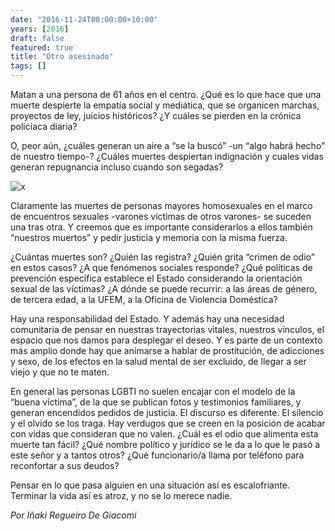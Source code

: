 ```yaml
---
date: "2016-11-24T00:00:00+10:00"
years: [2016]
draft: false
featured: true
title: "Otro asesinado"
tags: []
---
```


Matan a una persona de 61 años en el centro. ¿Qué es lo que hace que una muerte despierte la empatía social y mediática, que se organicen marchas, proyectos de ley, juicios históricos? ¿Y cuáles se pierden en la crónica policiaca diaria? 

O, peor aún, ¿cuáles generan un aire a “se la buscó” -un “algo habrá hecho” de nuestro tiempo-? ¿Cuáles muertes despiertan indignación y cuales vidas generan repugnancia incluso cuando son segadas?

![x](/images/post/20161124.png/)

Claramente las muertes de personas mayores homosexuales en el marco de encuentros sexuales -varones víctimas de otros varones- se suceden una tras otra. Y creemos que es importante considerarlos a ellos también “nuestros muertos” y pedir justicia y memoria con la misma fuerza.

¿Cuántas muertes son? ¿Quién las registra? ¿Quién grita “crimen de odio” en estos casos? ¿A que fenómenos sociales responde? ¿Qué políticas de prevención específica establece el Estado considerando la orientación sexual de las víctimas? ¿A dónde se puede recurrir: a las áreas de género, de tercera edad, a la UFEM, a la Oficina de Violencia Doméstica?

Hay una responsabilidad del Estado. Y además hay una necesidad comunitaria de pensar en nuestras trayectorias vitales, nuestros vínculos, el espacio que nos damos para desplegar el deseo. Y es parte de un contexto más amplio donde hay que animarse a hablar de prostitución, de adicciones y sexo, de los efectos en la salud mental de ser excluido, de llegar a ser viejo y que no te maten.

En general las personas LGBTI no suelen encajar con el modelo de la “buena víctima”, de la que se publican fotos y testimonios familiares, y generan encendidos pedidos de justicia. El discurso es diferente. El silencio y el olvido se los traga. Hay verdugos que se creen en la posición de acabar con vidas que consideran que no valen. ¿Cuál es el odio que alimenta esta muerte tan fácil? ¿Qué nombre político y jurídico se le da a lo que le pasó a este señor y a tantos otros? ¿Qué funcionario/a llama por teléfono para reconfortar a sus deudos?

Pensar en lo que pasa alguien en una situación así es escalofriante. Terminar la vida así es atroz, y no se lo merece nadie.

*Por Iñaki Regueiro De Giacomi*